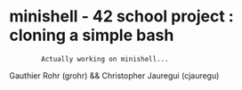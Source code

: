 # minishell - 42 school project : cloning a simple bash

			Actually working on minishell...

Gauthier Rohr (grohr)		&&		Christopher Jauregui (cjauregu)
